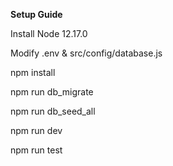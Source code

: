 **Setup Guide**

Install Node 12.17.0

Modify .env & src/config/database.js

npm install

npm run db_migrate

npm run db_seed_all

npm run dev

npm run test
